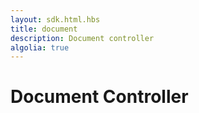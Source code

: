 ```yaml
---
layout: sdk.html.hbs
title: document
description: Document controller
algolia: true
---
```


# Document Controller
